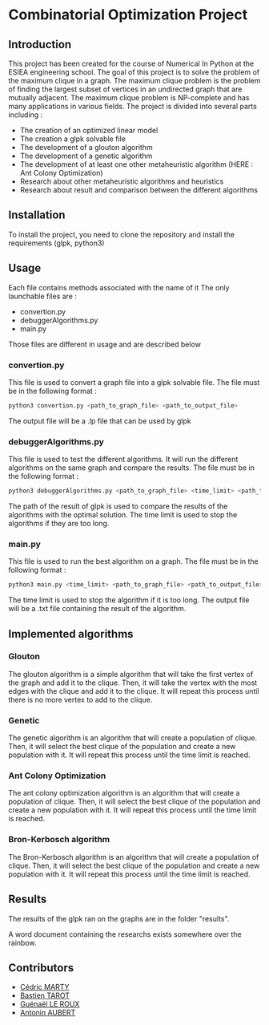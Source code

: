 # Combinatorial Optimization Project
## Introduction
This project has been created for the course of Numerical In Python at the ESIEA engineering school. The goal of this project is to solve the problem of the maximum clique in a graph. The maximum clique problem is the problem of finding the largest subset of vertices in an undirected graph that are mutually adjacent. The maximum clique problem is NP-complete and has many applications in various fields. The project is divided into several parts including :
- The creation of an optimized linear model
- The creation a glpk solvable file
- The development of a glouton algorithm
- The development of a genetic algorithm
- The development of at least one other metaheuristic algorithm (HERE : Ant Colony Optimization)
- Research about other metaheuristic algorithms and heuristics
- Research about result and comparison between the different algorithms

## Installation
To install the project, you need to clone the repository and install the requirements (glpk, python3)

## Usage
Each file contains methods associated with the name of it
The only launchable files are :
- convertion.py
- debuggerAlgorithms.py
- main.py

Those files are different in usage and are described below

### convertion.py
This file is used to convert a graph file into a glpk solvable file. The file must be in the following format :
```bash
python3 convertion.py <path_to_graph_file> <path_to_output_file>
```
The output file will be a .lp file that can be used by glpk

### debuggerAlgorithms.py
This file is used to test the different algorithms. It will run the different algorithms on the same graph and compare the results. The file must be in the following format :
```bash
python3 debuggerAlgorithms.py <path_to_graph_file> <time_limit> <path_to_result_of_glpk>
```
The path of the result of glpk is used to compare the results of the algorithms with the optimal solution. The time limit is used to stop the algorithms if they are too long.

### main.py
This file is used to run the best algorithm on a graph. The file must be in the following format :
```bash
python3 main.py <time_limit> <path_to_graph_file> <path_to_output_file>
```
The time limit is used to stop the algorithm if it is too long. The output file will be a .txt file containing the result of the algorithm.

## Implemented algorithms
### Glouton
The glouton algorithm is a simple algorithm that will take the first vertex of the graph and add it to the clique. Then, it will take the vertex with the most edges with the clique and add it to the clique. It will repeat this process until there is no more vertex to add to the clique.
### Genetic
The genetic algorithm is an algorithm that will create a population of clique. Then, it will select the best clique of the population and create a new population with it. It will repeat this process until the time limit is reached.
### Ant Colony Optimization
The ant colony optimization algorithm is an algorithm that will create a population of clique. Then, it will select the best clique of the population and create a new population with it. It will repeat this process until the time limit is reached.
### Bron-Kerbosch algorithm
The Bron-Kerbosch algorithm is an algorithm that will create a population of clique. Then, it will select the best clique of the population and create a new population with it. It will repeat this process until the time limit is reached.

## Results
The results of the glpk ran on the graphs are in the folder "results".

A word document containing the researchs exists somewhere over the rainbow.

## Contributors
- [Cédric MARTY]()
- [Bastien TAROT]()
- [Guénaël LE ROUX]()
- [Antonin AUBERT]()
